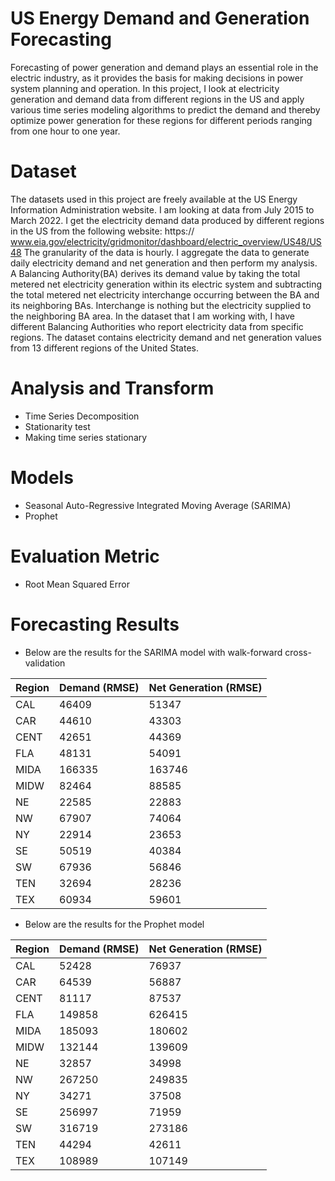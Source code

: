 # US Energy Demand and Generation Forecasting

Forecasting of power generation and demand plays an essential role in the electric industry, as it provides the basis for making decisions in power system planning and
operation. In this project, I look at electricity generation and demand data from different regions in the US and apply various time series modeling algorithms to predict
the demand and thereby optimize power generation for these regions for different periods ranging from one hour to one year. 

# Dataset
The datasets used in this project are freely available at the US Energy Information Administration website. I am looking at data from July 2015 to March 2022.
I get the electricity demand data produced by different regions in the US from the following website:
https:// www.eia.gov/electricity/gridmonitor/dashboard/electric_overview/US48/US48
The granularity of the data is hourly. I aggregate the data to generate daily electricity demand and net generation and then perform my analysis. A Balancing Authority(BA) derives its demand value by taking the total metered net electricity generation within its electric system and subtracting the total metered net electricity interchange occurring between the BA and its neighboring BAs. Interchange is nothing but the electricity supplied to the neighboring BA area. In the dataset that I am working with, I have different Balancing Authorities who report electricity data from specific regions. The dataset contains electricity demand and net generation values from 13 different regions of the United States.

# Analysis and Transform
* Time Series Decomposition
* Stationarity test
* Making time series stationary

# Models
* Seasonal Auto-Regressive Integrated Moving Average (SARIMA)
* Prophet

# Evaluation Metric
* Root Mean Squared Error

# Forecasting Results

* Below are the results for the SARIMA model with walk-forward cross-validation
  
 | Region | Demand (RMSE)  | Net Generation (RMSE)  |
| ----- | --- | --- |
| CAL | 46409   | 51347 |  
| CAR | 44610   | 43303 |   
| CENT | 42651   | 44369 | 
| FLA | 48131   | 54091  |    
| MIDA | 166335   | 163746 |  
| MIDW | 82464  | 88585 |  
| NE | 22585   | 22883  |  
| NW | 67907   | 74064   |
| NY | 22914   | 23653  | 
| SE | 50519   | 40384   |
| SW | 67936   | 56846 |  
| TEN | 32694   | 28236 |  
| TEX | 60934   | 59601  | 

* Below are the results for the Prophet model

| Region | Demand (RMSE)  | Net Generation (RMSE)  |
| --- | --- | --- |
| CAL | 52428   | 76937   |
| CAR | 64539   | 56887   |
| CENT | 81117   | 87537   |
| FLA | 149858   | 626415   |
| MIDA | 185093   | 180602   |
| MIDW | 132144  | 139609   |
| NE | 32857   | 34998   |
| NW | 267250   | 249835   |
| NY | 34271   | 37508   |
| SE | 256997   | 71959   |
| SW | 316719   | 273186   |
| TEN | 44294   | 42611   |
| TEX | 108989   | 107149   |

